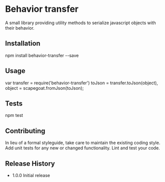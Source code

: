 Behavior transfer
=========

A small library providing utility methods to serialize javascript objects with their behavior.

## Installation

  npm install behavior-transfer --save

## Usage

  var transfer = require('behavior-transfer')
      toJson = transfer.toJson(object),
      object = scapegoat.fromJson(toJson);

## Tests

  npm test

## Contributing

In lieu of a formal styleguide, take care to maintain the existing coding style.
Add unit tests for any new or changed functionality. Lint and test your code.

## Release History

* 1.0.0 Initial release
